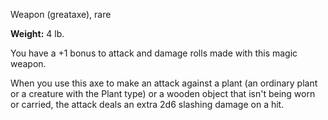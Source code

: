 Weapon (greataxe), rare

**Weight:** 4 lb.  

You have a +1 bonus to attack and damage rolls made with this magic weapon.  
  
When you use this axe to make an attack against a plant (an ordinary plant or a creature with the Plant type) or a wooden object that isn't being worn or carried, the attack deals an extra 2d6 slashing damage on a hit.
